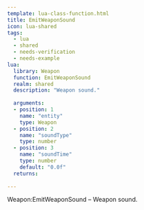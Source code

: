 ```yaml
---
template: lua-class-function.html
title: EmitWeaponSound
icon: lua-shared
tags:
  - lua
  - shared
  - needs-verification
  - needs-example
lua:
  library: Weapon
  function: EmitWeaponSound
  realm: shared
  description: "Weapon sound."
  
  arguments:
  - position: 1
    name: "entity"
    type: Weapon
  - position: 2
    name: "soundType"
    type: number
  - position: 3
    name: "soundTime"
    type: number
    default: "0.0f"
  returns:
    
---
```


<div class="lua__search__keywords">
Weapon:EmitWeaponSound &#x2013; Weapon sound.
</div>
